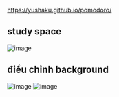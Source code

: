 https://yushaku.github.io/pomodoro/

## study space
![image](https://user-images.githubusercontent.com/72312124/147834175-6034bf31-58f5-4610-accd-35a402e80177.png)
## điều chỉnh background
![image](https://user-images.githubusercontent.com/72312124/147834187-27c524e6-e7c4-4057-b440-ff38cfbec264.png)
![image](https://user-images.githubusercontent.com/72312124/200182685-3a0595f1-c949-49f1-964b-9735f2f3c69f.png)

